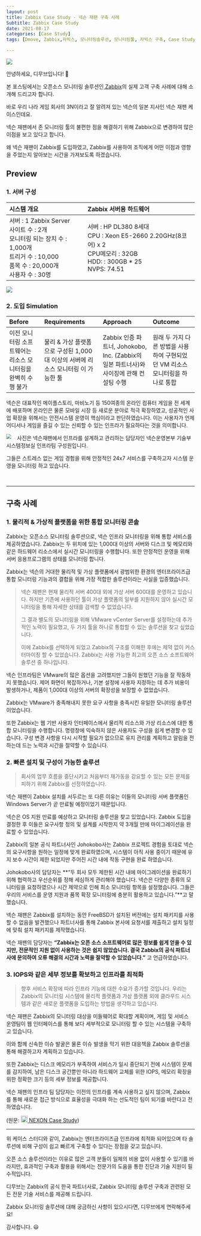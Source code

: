 ```yaml
---
layout: post
title: Zabbix Case Study - 넥슨 재팬 구축 사례
Subtitle: Zabbix Case Study
date: 2021-08-17
categories: [Case Study]
tags: [Dmove, Zabbix,자빅스, 모니터링솔루션, 모니터링툴, 자빅스 구축, Case Study, Nexon Zapan]

---
```




![](https://blog.zabbix.com/wp-content/uploads/2020/03/featured_image.png)



안녕하세요, 디무브입니다! 🎈

본 포스팅에서는 오픈소스 모니터링 솔루션인[ Zabbix](https://www.zabbix.com/features)의 실제 고객 구축 사례에 대해 소개해 드리고자 합니다. <br/>

바로 우리 나라 게임 회사의 3N이라고 잘 알려져 있는 넥슨의 일본 지사인 넥슨 재팬 케이스인데요.<br/>



넥슨 재팬에서 존 모니터링 툴의 불편한 점을 해결하기 위해 Zabbix으로 변경하여 많은 이점을 보고 있다고 합니다. <br/>

왜 넥슨 재팬이 Zabbix를 도입하였고, Zabbix를 사용하여 조직에게 어떤 이점과 영향을 주었는지 알아보는 시간을 가져보도록 하겠습니다. <br/>



## Preview

 

### 1. 서버 구성



 

| **시스템 개요**                                              | **Zabbix 서버용 하드웨어**                                   |
| :----------------------------------------------------------- | :----------------------------------------------------------- |
| 서버 : 1 Zabbix Server <br/>사이트 수 : 2개 <br/>모니터링 되는 장치 수 : 1,000개 <br/>트리거 수 : 10,000 <br/>품목 수 : 20,000개<br/>사용자 수 : 30명 | 서버 : HP DL380 8세대 <br/>CPU : Xeon E5-2660 2.20GHz(8코어) x 2 <br/>CPU메모리 : 32GB <br/>HDD: : 300GB * 25 <br/>NVPS: 74.51 |

 

![](https://blog.dmove.kr/assets/images/banners/Zabbix/Case%20Study/casestudy1.png)



### 2. 도입 Simulation

 

| **Before**                                                   | **Requirements**                                             | **Approach**                                                 | **Outcome**                                                  |
| :----------------------------------------------------------- | :----------------------------------------------------------- | :----------------------------------------------------------- | :----------------------------------------------------------- |
| 이전 모니터링 소프트웨어는 리소스 모니터링을 완벽히 수행 불가 | 물리 & 가상 플랫폼으로 구성된 1,000대 이상의 서버에 리소스 모니터링 이 가능한 툴 | Zabbix 인증 파트너, Johokobo, Inc. (Zabbix의 일본 파트너사)와 사이징에 관해 컨설팅 수행 | 원래 두 가지 다른 방법을 사용하여 구현되었던 VM 리소스 모니터링을 하나로 통합 |

 

넥슨은 대표작인 메이플스토리, 마비노기 등 150여종의 온라인 컴퓨터 게임을 전 세계에 배포하며 온라인은 물론 모바일 시장 등 새로운 분야로 적극 확장하였고, 성공적인 사업 확장을 위해서는 안전시스템 운영이 핵심이라고 판단하였습니다. 이는 사용자가 언제 어디서나 게임을 즐길 수 있는 신뢰할 수 있는 인프라가 필요하다는 것을 의미합니다. 



<img src="https://blog.dmove.kr/assets/images/banners/Zabbix/Case%20Study/casestudy2.png" align=left style="max-width: 290px; max-height: 210px; zoom: 80%; margin-right: 20px;"/>사진은 넥슨재팬에서 인프라를 설계하고 관리하는 담당자인 넥슨운영본부 기술부 시스템정보실 인프라팀 구성원입니다.

그들은 스트레스 없는 게임 경험을 위해 안정적인 24x7 서비스를 구축하고자 시스템 운영을 모니터링 하고 있습니다. 



<br/>



---



## 구축 사례



### 1. 물리적 & 가상적 플랫폼을 위한 통합 모니터링 콘솔 



Zabbix는 오픈소스 모니터링 솔루션으로, 넥슨 인프라 모니터링을 위해 통합 서비스를 제공하였습니다. Zabbix는 두 위치에 있는 1,000대 이상의 서버와 디스크 및 메모리와 같은 하드웨어 리소스에서 실시간 모니터링을 수행합니다.  또한 안정적인 운영을 위해 서버 응용프로그램의 상태를 모니터링 합니다.



Zabbix는 넥슨의 거대한 물리적 및 가상 플랫폼에서 광범위한 환경의 엔터프라이즈급 통합 모니터링 기능과의 결합을 위해 가장 적합한 솔루션이라는 사실을 입증했습니다.



<blockquote>넥슨 재팬은 현재 물리적 서버 400대 외에 가상 서버 600대를 운영하고 있습니다. 하지만 기존에 사용하던 툴이 가상 플랫폼의 일부를 지원하지 않아 실시간 모니터링을 통해 자세한 상태를 검색할 수 없었습니다.<br/> <p/>
그 결과 별도의 모니터링을 위해 VMware vCenter Server를 설정하는데 추가적인 노력이 필요했고, 두 가지 툴을 하나로 통합할 수 있는 솔루션을 찾고 싶었습니다.<br/> <p/>
이에 Zabbix를 선택하게 되었고 Zabbix의 구조를 이해한 후에는 제약 없이 커스터마이징 할 수 있었습니다. Zabbix는 사용 가능한 최고의 오픈 소스 소프트웨어 솔루션 중 하나입니다. </blockquote> 

<p/>

넥슨 인프라팀은 VMware의 많은 옵션을 고려했지만 그들이 원했던 기능을 잘 작동하지 못했습니다. 제어 화면이 복잡하거나, 기본 설정에 사용자 지정하는 데 추가 비용이 발생하거나, 제품이 1,000대 이상의 서버의 확장성을 보장할 수 없었습니다.  

Zabbix는 VMware가 충족해내지 못한 요구 사항을 충족시킨 유일한 모니터링 솔루션 이었습니다.

<p/>

또한 Zabbix는 웹 기반 사용자 인터페이스에서 물리적 리소스와 가상 리소스에 대한 통합 모니터링을 수행합니다. 명령창에 익숙하지 않은 사용자도 구성을 쉽게 변경할 수 있습니다. 구성 변경 사항을 다시 시작할 필요가 없으므로 유지 관리를 계획하고 알림을 전하는데 드는 노력과 시간을 절약할 수 있습니다.



### 2. 빠른 설치 및 구성이 가능한 솔루션 



<blockquote>회사의 업무 흐름을 중단시키고 처음부터 재가동을 강요할 수 있는 모든 문제를 피하기 위해 Zabbix를 선정하였습니다. </blockquote>

<p/>

넥슨 재팬이 Zabbix 설치를 서두르는 또 다른 이유는 이들의 모니터링 서버 플랫폼인 Windows Server가 곧 만료될 예정이었기 때문입니다.



넥슨은 OS 지원 만료를 예상하고 모니터링 솔루션을 찾고 있었습니다. Zabbix 도입을 결정한 후 이들은 요구사항 정의 및 설계를 시작한지 약 3개월 만에 마이그레이션을 완료할 수 있었습니다.



Zabbix의 일본 공식 파트너사인 Johokobo사는 Zabbix 프로젝트 경험을 토대로 넥슨의 요구사항을 원하는 일정에 맞게 완료하였으며, 시스템이 아직 사용 중이기 때문에 유지 보수 시간이 제한 되었지만 주어진 시간 내에 작동 구현을 완료 하였습니다.

 

Johokobo사의 담당자는 **“두 회사 모두 제한된 시간 내에 마이그레이션을 완료하기 위해 협력하고 우선순위를 정해 세심하게 관리해야 했습니다. 넥슨은 다양한 종류의 모니터링을 요청하였으나 시간 제약으로 인해 최소 모니터링 항목을 설정했습니다. 그들은 우리의 서비스를 운영 지원과 품목 확장 모니터링에 충분히 활용하고 있습니다.”**고 말했습니다. 



넥슨 재팬은 Zabbix를 설치하는 동안 FreeBSD가 설치된 버전에는 설치 패키지를 사용할 수 없음을 발견했으나 파트너사를 통해 Zabbix 본사에 요청서를 제출하고 설치 일정에 맞춰 설치 패키지를 제작했습니다.



넥슨 재팬의 담당자는 **“Zabbix는 오픈 소스 소프트웨어로 많은 정보를 쉽게 얻을 수 있지만, 전문적인 지원 없이 사용하는 것은 쉽지 않았습니다. 결국 Zabbix의 공식 파트너사에 문의하여 오류 해결의 시간과 노력을 절약할 수 있었습니다.”** 고 언급하였습니다.



### 3. IOPS와 같은 세부 정보를 확보하고 인프라를 최적화

 

> 향후 서비스 확장에 따라 인프라 기능에 대한 수요가 증가할 것입니다. 우리는 Zabbix의 모니터링 시스템에 물리적 플랫폼과 가상 플랫폼 외에 클라우드 시스템과 같은 새로운 플랫폼을 도입하는 방법을 생각하고 있습니다.

 

넥슨 재팬은 Zabbix의 모니터링 대상을 미들웨어로 확대할 계획이며, 게임 및 서비스 운영팀이 웹 인터페이스를 통해 보다 세부적으로 모니터링 할 수 있는 시스템을 구축하고 있습니다.



이와 함께 신속한 이슈 발굴은 물론 이슈 발생을 막기 위한 대응책을 Zabbix 솔루션을 통해 해결하고자 계획하고 있습니다. 



또한 Zabbix는 디스크 메모리가 부족하여 서비스가 일시 중단되기 전에 시스템이 문제를 감지하여, 남은 디스크 공간뿐만 아니라 하드웨어 교체를 위한 IOPS, 메모리 확장을 위한 정확한 크기 등의 세부 정보를 제공합니다. 



넥슨 재팬의 인프라 팀 담당자는 이전의 인프라를 계속 사용하고 싶지 않으며, Zabbix를 통해 새로운 접근 방식으로 효율성을 극대화 하는 선도적인 팀이 되기를 바란다고 전하였습니다. 



(원문:  [<img src="https://assets.zabbix.com/img/apple-touch-icon-180x180-precomposed.png" style="width: 18px; height: 18px;"/>    NEXON Case Study](https://www.zabbix.com/case_studies_nexon))

---



위 케이스 스터디와 같이, Zabbix는 엔터프라이즈급 인프라에 최적화 되어있으며 타 솔루션에 비해 구성이 쉽고 빠르게 구축할 수 있다는 장점을 갖고 있습니다. 

오픈 소스 솔루션이라는 이유로 많은 고객 분들이 일체의 비용 없이 사용할 수 있기를 바라지만, 효과적인 구축과 활용을 위해서는 전문가의 도움을 통한 진단과 기술 지원이 필수적입니다. 

디무브는 Zabbix의 공식 한국 파트너사로, Zabbix 모니터링 솔루션 구축과 관련된 모든 전문 기술 서비스를 제공해 드립니다. 

Zabbix 모니터링 솔루션에 대해 궁금하신 사항이 있으시다면, 디무브에게 연락해주세요! 

 

감사합니다. 😃
